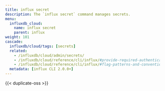 ```yaml
---
title: influx secret
description: The `influx secret` command manages secrets.
menu:
  influxdb_cloud:
    name: influx secret
    parent: influx
weight: 101
cascade:
  influxdb/cloud/tags: [secrets]
  related:
    - /influxdb/cloud/admin/secrets/
    - /influxdb/cloud/reference/cli/influx/#provide-required-authentication-credentials, influx CLI—Provide required authentication credentials
    - /influxdb/cloud/reference/cli/influx/#flag-patterns-and-conventions, influx CLI—Flag patterns and conventions
  metadata: [influx CLI 2.0.0+]
---
```


{{< duplicate-oss >}}
